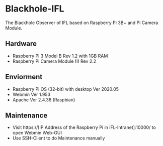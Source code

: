 # Blackhole-IFL
The Blackhole Observer of IFL based on Raspberry Pi 3B+ and Pi Camera Module.

## Hardware
* Raspberry Pi 3 Model B Rev 1.2 with 1GB RAM
* Raspberry Pi Camera Module (I) Rev 2.2

## Enviorment
* Raspberry Pi OS (32-bit) with desktop Ver 2020.05
* Webmin Ver 1.953
* Apache Ver 2.4.38 (Raspbian)

## Maintenance
* Visit https://[IP Address of the Raspberry Pi in IFL-Intranet]:10000/ to open Webmin Web-GUI
* Use SSH-Client to do Maintenance manually
